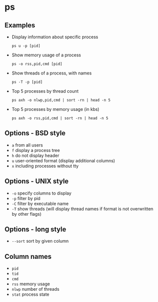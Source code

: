 # ps

## Examples

* Display information about specific process

  `ps u -p [pid]`

* Show memory usage of a process

  `ps -o rss,pid,cmd [pid]`

* Show threads of a process, with names

  `ps -T -p [pid]`

* Top 5 processes by thread count

  `ps axh -o nlwp,pid,cmd | sort -rn | head -n 5`

* Top 5 processes by memory usage (in kbs)

  `ps axh -o rss,pid,cmd | sort -rn | head -n 5`

## Options - BSD style

* `a` from all users
* `f` display a process tree
* `h` do not display header
* `u` user-oriented format (display additional columns)
* `x` including processes without tty

## Options - UNIX style

* `-o` specify columns to display
* `-p` filter by pid
* `-C` filter by executable name
* `-T` show threads (will display thread names if format is not overwritten by other flags)

## Options - long style

* `--sort` sort by given column

## Column names

* `pid`
* `tid`
* `cmd`
* `rss` memory usage
* `nlwp` number of threads
* `stat` process state
